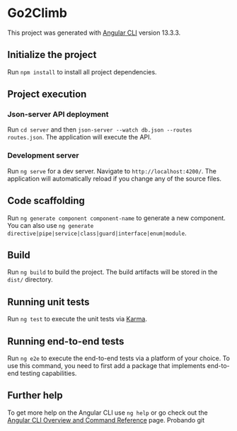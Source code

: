 # Go2Climb
This project was generated with [Angular CLI](https://github.com/angular/angular-cli) version 13.3.3.

## Initialize the project
Run `npm install` to install all project dependencies.

## Project execution

### Json-server API deployment
Run `cd server` and then `json-server --watch db.json --routes routes.json`. The application will execute the API.

### Development server
Run `ng serve` for a dev server. Navigate to `http://localhost:4200/`. The application will automatically reload if you change any of the source files.

## Code scaffolding
Run `ng generate component component-name` to generate a new component. You can also use `ng generate directive|pipe|service|class|guard|interface|enum|module`.

## Build
Run `ng build` to build the project. The build artifacts will be stored in the `dist/` directory.

## Running unit tests
Run `ng test` to execute the unit tests via [Karma](https://karma-runner.github.io).

## Running end-to-end tests
Run `ng e2e` to execute the end-to-end tests via a platform of your choice. To use this command, you need to first add a package that implements end-to-end testing capabilities.

## Further help
To get more help on the Angular CLI use `ng help` or go check out the [Angular CLI Overview and Command Reference](https://angular.io/cli) page.
Probando git